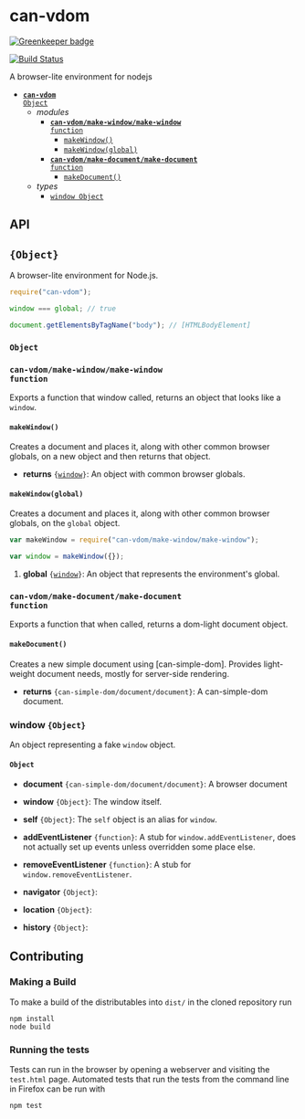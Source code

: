 # can-vdom

[![Greenkeeper badge](https://badges.greenkeeper.io/canjs/can-vdom.svg)](https://greenkeeper.io/)

[![Build Status](https://travis-ci.org/canjs/can-vdom.png?branch=master)](https://travis-ci.org/canjs/can-vdom)

A browser-lite environment for nodejs

- <code>[__can-vdom__ Object](#can-vdom-object)</code>
  - _modules_
    - <code>[__can-vdom/make-window/make-window__ function](#can-vdommake-windowmake-window-function)</code>
      - <code>[makeWindow()](#makewindow)</code>
      - <code>[makeWindow(global)](#makewindowglobal)</code>
    - <code>[__can-vdom/make-document/make-document__ function](#can-vdommake-documentmake-document-function)</code>
      - <code>[makeDocument()](#makedocument)</code>
  - _types_
    - <code>[window Object](#window-object)</code>

## API

##  `{Object}`

 
A browser-lite environment for Node.js.

```js
require("can-vdom");

window === global; // true

document.getElementsByTagName("body"); // [HTMLBodyElement]
```




### <code>Object</code>


### <code>__can-vdom/make-window/make-window__ function</code>

Exports a function that window called, returns an object that looks like a `window`.


#### <code>makeWindow()</code>


Creates a document and places it, along with other common browser globals, on a new object and then returns that object.


- __returns__ <code>{[window](#window-object)}</code>:
  An object with common browser globals.
  

#### <code>makeWindow(global)</code>


Creates a document and places it, along with other common browser globals, on the `global` object.

```js
var makeWindow = require("can-vdom/make-window/make-window");

var window = makeWindow({});
```


1. __global__ <code>{[window](#window-object)}</code>:
  An object that represents the environment's global.

### <code>__can-vdom/make-document/make-document__ function</code>

Exports a function that when called, returns a dom-light document object.


#### <code>makeDocument()</code>


Creates a new simple document using [can-simple-dom]. Provides light-weight document needs, mostly for server-side rendering.


- __returns__ <code>{can-simple-dom/document/document}</code>:
  A can-simple-dom document.
  
  
### window `{Object}`


An object representing a fake `window` object.



#### <code>Object</code>

- __document__ <code>{can-simple-dom/document/document}</code>:
  A browser document
  
- __window__ <code>{Object}</code>:
  The window itself.
  
- __self__ <code>{Object}</code>:
  The `self` object is an alias for `window`.
  
- __addEventListener__ <code>{function}</code>:
  A stub for `window.addEventListener`, does not actually set up events unless overridden some place else.
  
- __removeEventListener__ <code>{function}</code>:
  A stub for `window.removeEventListener`.
  
- __navigator__ <code>{Object}</code>:
  
  
- __location__ <code>{Object}</code>:
  
  
- __history__ <code>{Object}</code>:
  
  
## Contributing

### Making a Build

To make a build of the distributables into `dist/` in the cloned repository run

```
npm install
node build
```

### Running the tests

Tests can run in the browser by opening a webserver and visiting the `test.html` page.
Automated tests that run the tests from the command line in Firefox can be run with

```
npm test
```
